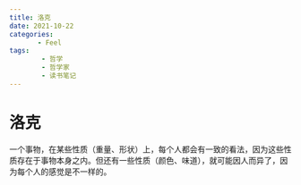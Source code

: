 ```yaml
---
title: 洛克
date: 2021-10-22
categories:
       - Feel
tags:
        - 哲学
        - 哲学家
        - 读书笔记
---
```


# 洛克

一个事物，在某些性质（重量、形状）上，每个人都会有一致的看法，因为这些性质存在于事物本身之内。但还有一些性质（颜色、味道），就可能因人而异了，因为每个人的感觉是不一样的。
